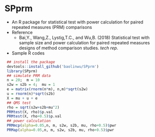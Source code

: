 # SPprm
 - An R package for statistical test with power calculation for paired repeated measures (PRM) comparisons
 - Reference
    - Bai,Y., Wang,Z., Lystig,T.C., and Wu,B. (2018) Statistical test
      with sample size and power calculation for paired repeated
      measures designs of method comparison studies. *tech rep*.
 - Sample R codes
```R
 ## install the package
 devtools::install_github('baolinwu/SPprm')
 library(SPprm)
 ## simulate PRM data
 n = 20;  m = 10
 s2w = s2b = 4;  mu = 1
 e = matrix(rnorm(n*m), n,m)*sqrt(s2w)
 u = rnorm(n)*sqrt(s2b)
 X = mu + u + e
 ## QMS test
 rho = sqrt(s2w+s2b+mu^2)
 PRMtest(X, rho)$p.val
 PRMtest(X, rho+0.5)$p.val
 ## power calculation
 PRMmcp(alpha=0.05,n, m, s2w, s2b, mu, rho+0.5)$pwr
 PRMap(alpha=0.05,n, m, s2w, s2b, mu, rho+0.5)$pwr
```
